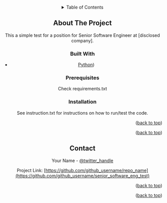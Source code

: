 <div id="top"></div>




<!-- PROJECT LOGO -->
<br />
<div align="center">
  <a href="https://github.com/github_username/senior_software_eng_test">
  </a>




<!-- TABLE OF CONTENTS -->
<details>
  <summary>Table of Contents</summary>
  <ol>
    <li>
      <a href="#about-the-project">About The Project</a>
      <ul>
        <li><a href="#built-with">Built With</a></li>
      </ul>
    </li>
    <li>
      <ul>
        <li><a href="#prerequisites">Prerequisites</a></li>
        <li><a href="#installation">Installation</a></li>
      </ul>
    </li>
    <li><a href="#license">License</a></li>
    <li><a href="#contact">Contact</a></li>
  </ol>
</details>



<!-- ABOUT THE PROJECT -->
## About The Project

This a simple test for a position for Senior Software Engineer at [disclosed company].



### Built With

* [Python](https://www.python.org))


### Prerequisites
Check requirements.txt

### Installation

See instruction.txt for instructions on how to run/test the code.

<p align="right">(<a href="#top">back to top</a>)</p>


<p align="right">(<a href="#top">back to top</a>)</p>



<!-- CONTACT -->
## Contact

Your Name - [@twitter_handle](https://twitter.com/abunayla_)

Project Link: [https://github.com/github_username/repo_name](https://github.com/github_username/senior_software_eng_test)

<p align="right">(<a href="#top">back to top</a>)</p>




<p align="right">(<a href="#top">back to top</a>)</p>



<!-- MARKDOWN LINKS & IMAGES -->
<!-- https://www.markdownguide.org/basic-syntax/#reference-style-links -->
[linkedin-url]: https://www.linkedin.com/in/abunayla